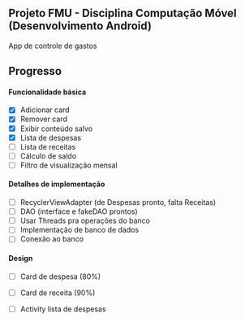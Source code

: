 ## Projeto FMU - Disciplina Computação Móvel (Desenvolvimento Android)
App de controle de gastos

## Progresso
#### Funcionalidade básica
- [X] Adicionar card
- [X] Remover card
- [X] Exibir conteúdo salvo
- [X] Lista de despesas
- [ ] Lista de receitas
- [ ] Cálculo de saldo
- [ ] Filtro de visualização mensal

#### Detalhes de implementação
- [ ] RecyclerViewAdapter (de Despesas pronto, falta Receitas) 
- [ ] DAO (interface e fakeDAO prontos)
- [ ] Usar Threads pra operações do banco
- [ ] Implementação de banco de dados
- [ ] Conexão ao banco

#### Design
- [ ] Card de despesa (80%)
- [ ] Card de receita (90%)
- [ ] Activity lista de despesas
  